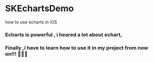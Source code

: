 # SKEchartsDemo
how to use echarts in iOS

### Echarts is powerful , i heared  a lot about echart, 
### Finally ,i have to learn how to use it in my project from now on!!! 💪💪💪   
